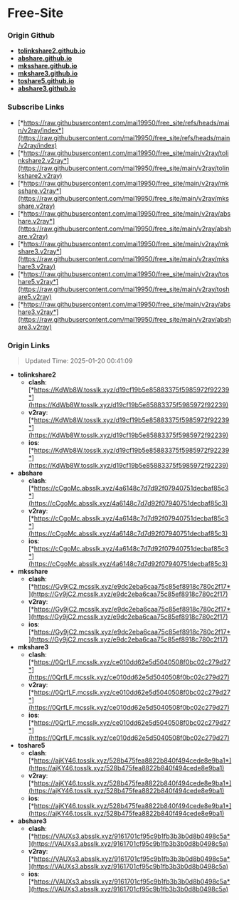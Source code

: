 # Free-Site

### Origin Github

- [**tolinkshare2.github.io**](https://github.com/tolinkshare2/tolinkshare2.github.io)
- [**abshare.github.io**](https://github.com/abshare/abshare.github.io)
- [**mksshare.github.io**](https://github.com/mksshare/mksshare.github.io)
- [**mkshare3.github.io**](https://github.com/mkshare3/mkshare3.github.io)
- [**toshare5.github.io**](https://github.com/toshare5/toshare5.github.io)
- [**abshare3.github.io**](https://github.com/abshare3/abshare3.github.io)

### Subscribe Links

- [*https://raw.githubusercontent.com/mai19950/free_site/refs/heads/main/v2ray/index*](https://raw.githubusercontent.com/mai19950/free_site/refs/heads/main/v2ray/index)
- [*https://raw.githubusercontent.com/mai19950/free_site/main/v2ray/tolinkshare2.v2ray*](https://raw.githubusercontent.com/mai19950/free_site/main/v2ray/tolinkshare2.v2ray)
- [*https://raw.githubusercontent.com/mai19950/free_site/main/v2ray/mksshare.v2ray*](https://raw.githubusercontent.com/mai19950/free_site/main/v2ray/mksshare.v2ray)
- [*https://raw.githubusercontent.com/mai19950/free_site/main/v2ray/abshare.v2ray*](https://raw.githubusercontent.com/mai19950/free_site/main/v2ray/abshare.v2ray)
- [*https://raw.githubusercontent.com/mai19950/free_site/main/v2ray/mkshare3.v2ray*](https://raw.githubusercontent.com/mai19950/free_site/main/v2ray/mkshare3.v2ray)
- [*https://raw.githubusercontent.com/mai19950/free_site/main/v2ray/toshare5.v2ray*](https://raw.githubusercontent.com/mai19950/free_site/main/v2ray/toshare5.v2ray)
- [*https://raw.githubusercontent.com/mai19950/free_site/main/v2ray/abshare3.v2ray*](https://raw.githubusercontent.com/mai19950/free_site/main/v2ray/abshare3.v2ray)

### Origin Links

> Updated Time: 2025-01-20 00:41:09

- **tolinkshare2**
  - **clash**: [*https://KdWb8W.tosslk.xyz/d19cf19b5e85883375f5985972f92239*](https://KdWb8W.tosslk.xyz/d19cf19b5e85883375f5985972f92239)
  - **v2ray**: [*https://KdWb8W.tosslk.xyz/d19cf19b5e85883375f5985972f92239*](https://KdWb8W.tosslk.xyz/d19cf19b5e85883375f5985972f92239)
  - **ios**: [*https://KdWb8W.tosslk.xyz/d19cf19b5e85883375f5985972f92239*](https://KdWb8W.tosslk.xyz/d19cf19b5e85883375f5985972f92239)
- **abshare**
  - **clash**: [*https://cCgoMc.absslk.xyz/4a6148c7d7d92f07940751decbaf85c3*](https://cCgoMc.absslk.xyz/4a6148c7d7d92f07940751decbaf85c3)
  - **v2ray**: [*https://cCgoMc.absslk.xyz/4a6148c7d7d92f07940751decbaf85c3*](https://cCgoMc.absslk.xyz/4a6148c7d7d92f07940751decbaf85c3)
  - **ios**: [*https://cCgoMc.absslk.xyz/4a6148c7d7d92f07940751decbaf85c3*](https://cCgoMc.absslk.xyz/4a6148c7d7d92f07940751decbaf85c3)
- **mksshare**
  - **clash**: [*https://Gy9jC2.mcsslk.xyz/e9dc2eba6caa75c85ef8918c780c2f17*](https://Gy9jC2.mcsslk.xyz/e9dc2eba6caa75c85ef8918c780c2f17)
  - **v2ray**: [*https://Gy9jC2.mcsslk.xyz/e9dc2eba6caa75c85ef8918c780c2f17*](https://Gy9jC2.mcsslk.xyz/e9dc2eba6caa75c85ef8918c780c2f17)
  - **ios**: [*https://Gy9jC2.mcsslk.xyz/e9dc2eba6caa75c85ef8918c780c2f17*](https://Gy9jC2.mcsslk.xyz/e9dc2eba6caa75c85ef8918c780c2f17)
- **mkshare3**
  - **clash**: [*https://0QrfLF.mcsslk.xyz/ce010dd62e5d5040508f0bc02c279d27*](https://0QrfLF.mcsslk.xyz/ce010dd62e5d5040508f0bc02c279d27)
  - **v2ray**: [*https://0QrfLF.mcsslk.xyz/ce010dd62e5d5040508f0bc02c279d27*](https://0QrfLF.mcsslk.xyz/ce010dd62e5d5040508f0bc02c279d27)
  - **ios**: [*https://0QrfLF.mcsslk.xyz/ce010dd62e5d5040508f0bc02c279d27*](https://0QrfLF.mcsslk.xyz/ce010dd62e5d5040508f0bc02c279d27)
- **toshare5**
  - **clash**: [*https://ajKY46.tosslk.xyz/528b475fea8822b840f494cede8e9ba1*](https://ajKY46.tosslk.xyz/528b475fea8822b840f494cede8e9ba1)
  - **v2ray**: [*https://ajKY46.tosslk.xyz/528b475fea8822b840f494cede8e9ba1*](https://ajKY46.tosslk.xyz/528b475fea8822b840f494cede8e9ba1)
  - **ios**: [*https://ajKY46.tosslk.xyz/528b475fea8822b840f494cede8e9ba1*](https://ajKY46.tosslk.xyz/528b475fea8822b840f494cede8e9ba1)
- **abshare3**
  - **clash**: [*https://VAUXs3.absslk.xyz/9161701cf95c9b1fb3b3b0d8b0498c5a*](https://VAUXs3.absslk.xyz/9161701cf95c9b1fb3b3b0d8b0498c5a)
  - **v2ray**: [*https://VAUXs3.absslk.xyz/9161701cf95c9b1fb3b3b0d8b0498c5a*](https://VAUXs3.absslk.xyz/9161701cf95c9b1fb3b3b0d8b0498c5a)
  - **ios**: [*https://VAUXs3.absslk.xyz/9161701cf95c9b1fb3b3b0d8b0498c5a*](https://VAUXs3.absslk.xyz/9161701cf95c9b1fb3b3b0d8b0498c5a)
